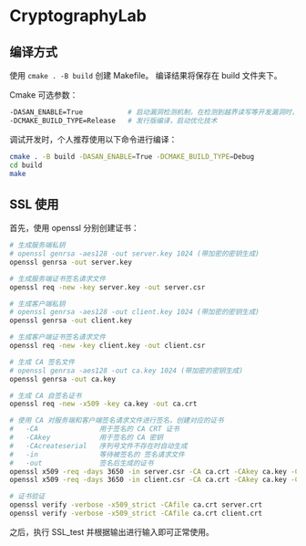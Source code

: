 # CryptographyLab

## 编译方式

使用 `cmake . -B build` 创建 Makefile。
编译结果将保存在 build 文件夹下。

Cmake 可选参数：

```bash
-DASAN_ENABLE=True           # 启动漏洞检测机制，在检测到越界读写等开发漏洞时，立即 abort
-DCMAKE_BUILD_TYPE=Release   # 发行版编译，启动优化技术
```

调试开发时，个人推荐使用以下命令进行编译：

```bash
cmake . -B build -DASAN_ENABLE=True -DCMAKE_BUILD_TYPE=Debug
cd build
make
```

## SSL 使用

首先，使用 openssl 分别创建证书：

```bash
# 生成服务端私钥
# openssl genrsa -aes128 -out server.key 1024 (带加密的密钥生成)
openssl genrsa -out server.key

# 生成服务端证书签名请求文件
openssl req -new -key server.key -out server.csr

# 生成客户端私钥
# openssl genrsa -aes128 -out client.key 1024 (带加密的密钥生成)
openssl genrsa -out client.key

# 生成客户端证书签名请求文件
openssl req -new -key client.key -out client.csr

# 生成 CA 签名文件
# openssl genrsa -aes128 -out ca.key 1024 (带加密的密钥生成)
openssl genrsa -out ca.key

# 生成 CA 自签名证书
openssl req -new -x509 -key ca.key -out ca.crt

# 使用 CA 对服务端和客户端签名请求文件进行签名，创建对应的证书
#   -CA               用于签名的 CA CRT 证书
#   -CAkey            用于签名的 CA 密钥
#   -CAcreateserial   序列号文件不存在时自动生成
#   -in               等待被签名的 签名请求文件
#   -out              签名后生成的证书
openssl x509 -req -days 3650 -in server.csr -CA ca.crt -CAkey ca.key -CAcreateserial -out server.crt
openssl x509 -req -days 3650 -in client.csr -CA ca.crt -CAkey ca.key -CAcreateserial -out client.crt

# 证书验证
openssl verify -verbose -x509_strict -CAfile ca.crt server.crt
openssl verify -verbose -x509_strict -CAfile ca.crt client.crt
```

之后，执行 SSL_test 并根据输出进行输入即可正常使用。